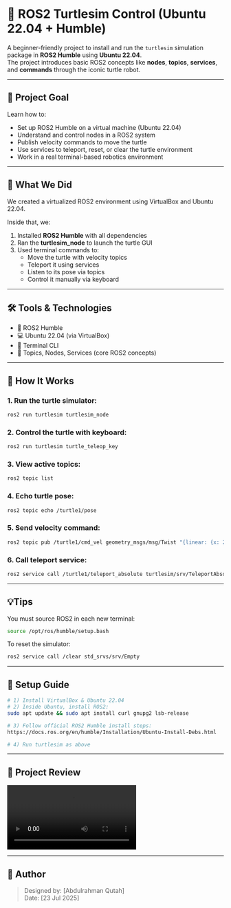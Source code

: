 # 🐢 ROS2 Turtlesim Control (Ubuntu 22.04 + Humble)

A beginner-friendly project to install and run the `turtlesim` simulation package in **ROS2 Humble** using **Ubuntu 22.04**.  
The project introduces basic ROS2 concepts like **nodes**, **topics**, **services**, and **commands** through the iconic turtle robot.

---

## 🎯 Project Goal

Learn how to:
- Set up ROS2 Humble on a virtual machine (Ubuntu 22.04)
- Understand and control nodes in a ROS2 system
- Publish velocity commands to move the turtle
- Use services to teleport, reset, or clear the turtle environment
- Work in a real terminal-based robotics environment

---

## 🧱 What We Did

We created a virtualized ROS2 environment using VirtualBox and Ubuntu 22.04.

Inside that, we:
1. Installed **ROS2 Humble** with all dependencies  
2. Ran the **turtlesim_node** to launch the turtle GUI  
3. Used terminal commands to:
   - Move the turtle with velocity topics
   - Teleport it using services
   - Listen to its pose via topics
   - Control it manually via keyboard

---

## 🛠️ Tools & Technologies  

- 🐢 ROS2 Humble  
- 💻 Ubuntu 22.04 (via VirtualBox)  
- 🔑 Terminal CLI  
- 🧠 Topics, Nodes, Services (core ROS2 concepts)

---

## 🚦 How It Works

### 1. Run the turtle simulator:

```bash
ros2 run turtlesim turtlesim_node
```
### 2. Control the turtle with keyboard:

```bash
ros2 run turtlesim turtle_teleop_key
```
### 3. View active topics:
```bash
ros2 topic list
```
### 4. Echo turtle pose:
```bash
ros2 topic echo /turtle1/pose
```
### 5. Send velocity command:
```bash
ros2 topic pub /turtle1/cmd_vel geometry_msgs/msg/Twist "{linear: {x: 2.0}, angular: {z: 1.5}}"
```
### 6. Call teleport service:
```bash
ros2 service call /turtle1/teleport_absolute turtlesim/srv/TeleportAbsolute "{x: 4.0, y: 2.0, theta: 1.0}"
```
---

## 💡Tips

You must source ROS2 in each new terminal:
```bash
source /opt/ros/humble/setup.bash
```
To reset the simulator:
```bash
ros2 service call /clear std_srvs/srv/Empty
```
---

## 🚀 Setup Guide
```bash
# 1) Install VirtualBox & Ubuntu 22.04
# 2) Inside Ubuntu, install ROS2:
sudo apt update && sudo apt install curl gnupg2 lsb-release

# 3) Follow official ROS2 Humble install steps:
https://docs.ros.org/en/humble/Installation/Ubuntu-Install-Debs.html

# 4) Run turtlesim as above
```
---

## 📸 Project Review
![preview](Example.mp4)

---

## 👤 Author
> Designed by: [Abdulrahman Qutah]  
> Date: [23 Jul 2025]
